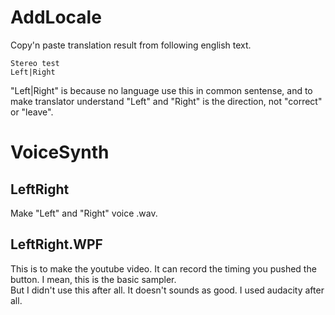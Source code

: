 # AddLocale
Copy'n paste translation result from following english text.

```
Stereo test
Left|Right
```

"Left|Right" is because no language use this in common sentense, and to make translator understand "Left" and "Right" is the direction, not "correct" or "leave".

# VoiceSynth 
## LeftRight
Make "Left" and "Right" voice .wav.
## LeftRight.WPF
This is to make the youtube video. It can record the timing you pushed the button. I mean, this is the basic sampler.  
But I didn't use this after all. It doesn't sounds as good. I used audacity after all.

